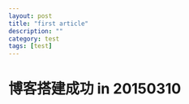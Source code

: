 ```yaml
---
layout: post
title: "first article"
description: ""
category: test
tags: [test]
---
```


# 博客搭建成功 in 20150310
